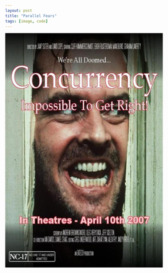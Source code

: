 ```yaml
---
layout: post
title: "Parallel Fears"
tags: [image, code]
---
```


<img class="outline" src="/images/2007-4-10-parallel-fears/movie-poster.jpg" alt="Doom of Concurrency" width="600" height="750"/>
